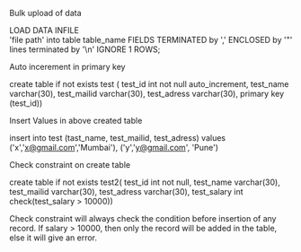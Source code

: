 Bulk upload of data

LOAD DATA INFILE  
'file path'
into table table_name
FIELDS TERMINATED by ','
ENCLOSED by '"'
lines terminated by '\n'
IGNORE 1 ROWS;


Auto incerement in primary key

create table if not exists test ( 
test_id int not null auto_increment,
test_name varchar(30), 
test_mailid varchar(30),
test_adress varchar(30),
primary key (test_id))


Insert Values in above created table

insert into test (tast_name, test_mailid, test_adress) 
values ('x','x@gmail.com','Mumbai'),
('y','y@gmail.com', 'Pune')


Check constraint on create table

create table if not exists test2( 
test_id int not null,
test_name varchar(30), 
test_mailid varchar(30),
test_adress varchar(30),
test_salary int check(test_salary > 10000))


Check constraint will always check the condition before insertion of any record.
If salary > 10000, then only the record will be added in the table, else it will give an error.